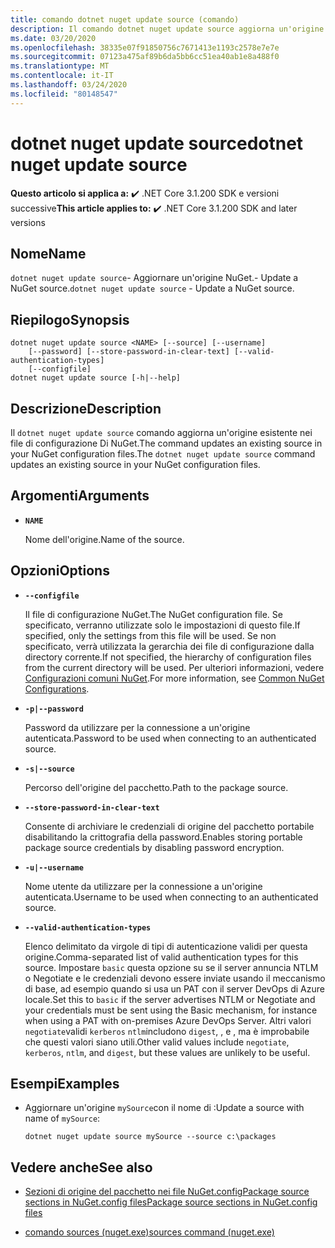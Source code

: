 ```yaml
---
title: comando dotnet nuget update source (comando)
description: Il comando dotnet nuget update source aggiorna un'origine esistente nei file di configurazione NuGet.The dotnet nuget update source command updates an existing source in your NuGet configuration files.
ms.date: 03/20/2020
ms.openlocfilehash: 38335e07f91850756c7671413e1193c2578e7e7e
ms.sourcegitcommit: 07123a475af89b6da5bb6cc51ea40ab1e8a488f0
ms.translationtype: MT
ms.contentlocale: it-IT
ms.lasthandoff: 03/24/2020
ms.locfileid: "80148547"
---
```

# <a name="dotnet-nuget-update-source"></a><span data-ttu-id="79488-103">dotnet nuget update source</span><span class="sxs-lookup"><span data-stu-id="79488-103">dotnet nuget update source</span></span>

<span data-ttu-id="79488-104">**Questo articolo si applica a:** ✔️ .NET Core 3.1.200 SDK e versioni successive</span><span class="sxs-lookup"><span data-stu-id="79488-104">**This article applies to:** ✔️ .NET Core 3.1.200 SDK and later versions</span></span>

## <a name="name"></a><span data-ttu-id="79488-105">Nome</span><span class="sxs-lookup"><span data-stu-id="79488-105">Name</span></span>

<span data-ttu-id="79488-106">`dotnet nuget update source`- Aggiornare un'origine NuGet.- Update a NuGet source.</span><span class="sxs-lookup"><span data-stu-id="79488-106">`dotnet nuget update source` - Update a NuGet source.</span></span>

## <a name="synopsis"></a><span data-ttu-id="79488-107">Riepilogo</span><span class="sxs-lookup"><span data-stu-id="79488-107">Synopsis</span></span>

```dotnetcli
dotnet nuget update source <NAME> [--source] [--username]
    [--password] [--store-password-in-clear-text] [--valid-authentication-types]
    [--configfile]
dotnet nuget update source [-h|--help]
```

## <a name="description"></a><span data-ttu-id="79488-108">Descrizione</span><span class="sxs-lookup"><span data-stu-id="79488-108">Description</span></span>

<span data-ttu-id="79488-109">Il `dotnet nuget update source` comando aggiorna un'origine esistente nei file di configurazione Di NuGet.The command updates an existing source in your NuGet configuration files.</span><span class="sxs-lookup"><span data-stu-id="79488-109">The `dotnet nuget update source` command updates an existing source in your NuGet configuration files.</span></span>

## <a name="arguments"></a><span data-ttu-id="79488-110">Argomenti</span><span class="sxs-lookup"><span data-stu-id="79488-110">Arguments</span></span>

- **`NAME`**

  <span data-ttu-id="79488-111">Nome dell'origine.</span><span class="sxs-lookup"><span data-stu-id="79488-111">Name of the source.</span></span>

## <a name="options"></a><span data-ttu-id="79488-112">Opzioni</span><span class="sxs-lookup"><span data-stu-id="79488-112">Options</span></span>

- **`--configfile`**

  <span data-ttu-id="79488-113">Il file di configurazione NuGet.</span><span class="sxs-lookup"><span data-stu-id="79488-113">The NuGet configuration file.</span></span> <span data-ttu-id="79488-114">Se specificato, verranno utilizzate solo le impostazioni di questo file.</span><span class="sxs-lookup"><span data-stu-id="79488-114">If specified, only the settings from this file will be used.</span></span> <span data-ttu-id="79488-115">Se non specificato, verrà utilizzata la gerarchia dei file di configurazione dalla directory corrente.</span><span class="sxs-lookup"><span data-stu-id="79488-115">If not specified, the hierarchy of configuration files from the current directory will be used.</span></span> <span data-ttu-id="79488-116">Per ulteriori informazioni, vedere [Configurazioni comuni NuGet](https://docs.microsoft.com/nuget/consume-packages/configuring-nuget-behavior).</span><span class="sxs-lookup"><span data-stu-id="79488-116">For more information, see [Common NuGet Configurations](https://docs.microsoft.com/nuget/consume-packages/configuring-nuget-behavior).</span></span>

- **`-p|--password`**

  <span data-ttu-id="79488-117">Password da utilizzare per la connessione a un'origine autenticata.</span><span class="sxs-lookup"><span data-stu-id="79488-117">Password to be used when connecting to an authenticated source.</span></span>

- **`-s|--source`**

  <span data-ttu-id="79488-118">Percorso dell'origine del pacchetto.</span><span class="sxs-lookup"><span data-stu-id="79488-118">Path to the package source.</span></span>

- **`--store-password-in-clear-text`**

  <span data-ttu-id="79488-119">Consente di archiviare le credenziali di origine del pacchetto portabile disabilitando la crittografia della password.</span><span class="sxs-lookup"><span data-stu-id="79488-119">Enables storing portable package source credentials by disabling password encryption.</span></span>

- **`-u|--username`**

  <span data-ttu-id="79488-120">Nome utente da utilizzare per la connessione a un'origine autenticata.</span><span class="sxs-lookup"><span data-stu-id="79488-120">Username to be used when connecting to an authenticated source.</span></span>

- **`--valid-authentication-types`**

  <span data-ttu-id="79488-121">Elenco delimitato da virgole di tipi di autenticazione validi per questa origine.</span><span class="sxs-lookup"><span data-stu-id="79488-121">Comma-separated list of valid authentication types for this source.</span></span> <span data-ttu-id="79488-122">Impostare `basic` questa opzione su se il server annuncia NTLM o Negotiate e le credenziali devono essere inviate usando il meccanismo di base, ad esempio quando si usa un PAT con il server DevOps di Azure locale.</span><span class="sxs-lookup"><span data-stu-id="79488-122">Set this to `basic` if the server advertises NTLM or Negotiate and your credentials must be sent using the Basic mechanism, for instance when using a PAT with on-premises Azure DevOps Server.</span></span> <span data-ttu-id="79488-123">Altri valori `negotiate`validi `kerberos` `ntlm`includono `digest`, , e , ma è improbabile che questi valori siano utili.</span><span class="sxs-lookup"><span data-stu-id="79488-123">Other valid values include `negotiate`, `kerberos`, `ntlm`, and `digest`, but these values are unlikely to be useful.</span></span>

## <a name="examples"></a><span data-ttu-id="79488-124">Esempi</span><span class="sxs-lookup"><span data-stu-id="79488-124">Examples</span></span>

- <span data-ttu-id="79488-125">Aggiornare un'origine `mySource`con il nome di :</span><span class="sxs-lookup"><span data-stu-id="79488-125">Update a source with name of `mySource`:</span></span>

  ```dotnetcli
  dotnet nuget update source mySource --source c:\packages
  ```

## <a name="see-also"></a><span data-ttu-id="79488-126">Vedere anche</span><span class="sxs-lookup"><span data-stu-id="79488-126">See also</span></span>

- [<span data-ttu-id="79488-127">Sezioni di origine del pacchetto nei file NuGet.configPackage source sections in NuGet.config files</span><span class="sxs-lookup"><span data-stu-id="79488-127">Package source sections in NuGet.config files</span></span>](/nuget/reference/nuget-config-file#package-source-sections)

- [<span data-ttu-id="79488-128">comando sources (nuget.exe)</span><span class="sxs-lookup"><span data-stu-id="79488-128">sources command (nuget.exe)</span></span>](/nuget/reference/cli-reference/cli-ref-sources)
